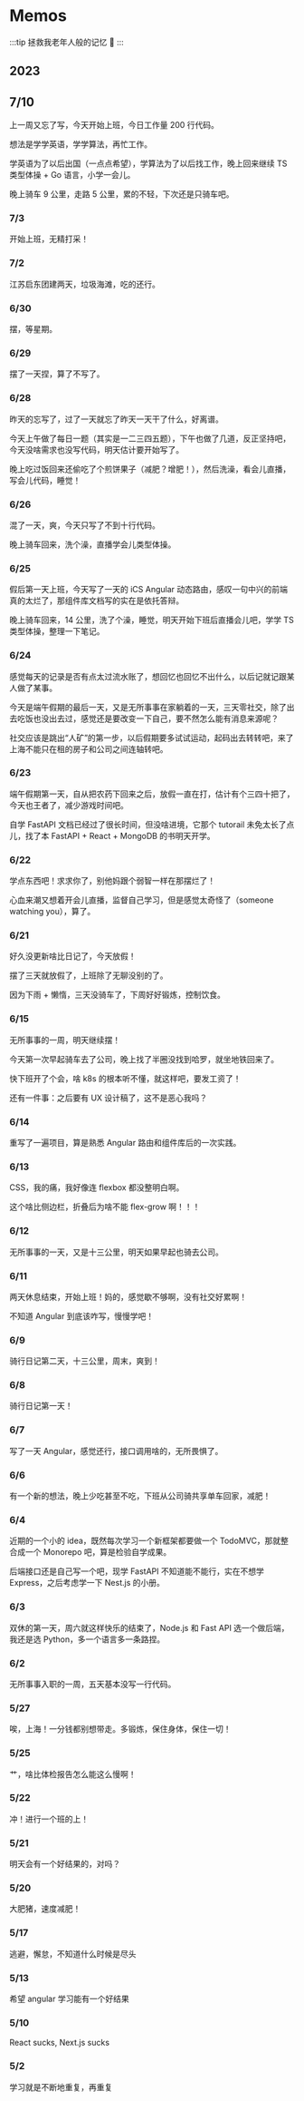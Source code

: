 # Memos

:::tip
拯救我老年人般的记忆 🐷
:::

## 2023

## 7/10

上一周又忘了写，今天开始上班，今日工作量 200 行代码。

想法是学学英语，学学算法，再忙工作。

学英语为了以后出国（一点点希望），学算法为了以后找工作，晚上回来继续 TS 类型体操 + Go 语言，小学一会儿。

晚上骑车 9 公里，走路 5 公里，累的不轻，下次还是只骑车吧。

### 7/3

开始上班，无精打采！

### 7/2

江苏启东团建两天，垃圾海滩，吃的还行。

### 6/30

摆，等星期。

### 6/29

摆了一天捏，算了不写了。

### 6/28

昨天的忘写了，过了一天就忘了昨天一天干了什么，好离谱。

今天上午做了每日一题（其实是一二三四五题），下午也做了几道，反正坚持吧，今天没啥需求也没写代码，明天估计要开始写了。

晚上吃过饭回来还偷吃了个煎饼果子（减肥？增肥！），然后洗澡，看会儿直播，写会儿代码，睡觉！

### 6/26

混了一天，爽，今天只写了不到十行代码。

晚上骑车回来，洗个澡，直播学会儿类型体操。

### 6/25

假后第一天上班，今天写了一天的 iCS Angular 动态路由，感叹一句中兴的前端真的太烂了，那组件库文档写的实在是依托答辩。

晚上骑车回来，14 公里，洗了个澡，睡觉，明天开始下班后直播会儿吧，学学 TS 类型体操，整理一下笔记。

### 6/24

感觉每天的记录是否有点太过流水账了，想回忆也回忆不出什么，以后记就记跟某人做了某事。

今天是端午假期的最后一天，又是无所事事在家躺着的一天，三天零社交，除了出去吃饭也没出去过，感觉还是要改变一下自己，要不然怎么能有消息来源呢？

社交应该是跳出“人矿”的第一步，以后假期要多试试运动，起码出去转转吧，来了上海不能只在租的房子和公司之间连轴转吧。


### 6/23

端午假期第一天，自从把农药下回来之后，放假一直在打，估计有个三四十把了，今天也王者了，减少游戏时间吧。

自学 FastAPI 文档已经过了很长时间，但没啥进境，它那个 tutorail 未免太长了点儿，找了本 FastAPI + React + MongoDB 的书明天开学。

### 6/22

学点东西吧！求求你了，别他妈跟个弱智一样在那摆烂了！

心血来潮又想着开会儿直播，监督自己学习，但是感觉太奇怪了（someone watching you），算了。

### 6/21

好久没更新啥比日记了，今天放假！

摆了三天就放假了，上班除了无聊没别的了。

因为下雨 + 懒惰，三天没骑车了，下周好好锻炼，控制饮食。

### 6/15

无所事事的一周，明天继续摆！

今天第一次早起骑车去了公司，晚上找了半圈没找到哈罗，就坐地铁回来了。

快下班开了个会，啥 k8s 的根本听不懂，就这样吧，要发工资了！

还有一件事：之后要有 UX 设计稿了，这不是恶心我吗？

### 6/14

重写了一遍项目，算是熟悉 Angular 路由和组件库后的一次实践。

### 6/13

CSS，我的痛，我好像连 flexbox 都没整明白啊。

这个啥比侧边栏，折叠后为啥不能 flex-grow 啊！！！

### 6/12

无所事事的一天，又是十三公里，明天如果早起也骑去公司。

### 6/11

两天休息结束，开始上班！妈的，感觉歇不够啊，没有社交好累啊！

不知道 Angular 到底该咋写，慢慢学吧！

### 6/9

骑行日记第二天，十三公里，周末，爽到！

### 6/8

骑行日记第一天！

### 6/7

写了一天 Angular，感觉还行，接口调用啥的，无所畏惧了。

### 6/6

有一个新的想法，晚上少吃甚至不吃，下班从公司骑共享单车回家，减肥！

### 6/4

近期的一个小的 idea，既然每次学习一个新框架都要做一个 TodoMVC，那就整合成一个 Monorepo 吧，算是检验自学成果。

后端接口还是自己写一个吧，现学 FastAPI 不知道能不能行，实在不想学 Express，之后考虑学一下 Nest.js 的小册。


### 6/3

双休的第一天，周六就这样快乐的结束了，Node.js 和 Fast API 选一个做后端，我还是选 Python，多一个语言多一条路捏。

### 6/2

无所事事入职的一周，五天基本没写一行代码。

### 5/27

唉，上海！一分钱都别想带走。多锻炼，保住身体，保住一切！

### 5/25

艹，啥比体检报告怎么能这么慢啊！

### 5/22

冲！进行一个班的上！

### 5/21

明天会有一个好结果的，对吗？

### 5/20

大肥猪，速度减肥！

### 5/17

逃避，懈怠，不知道什么时候是尽头

### 5/13

希望 angular 学习能有一个好结果

### 5/10

React sucks, Next.js sucks

### 5/2

学习就是不断地重复，再重复
